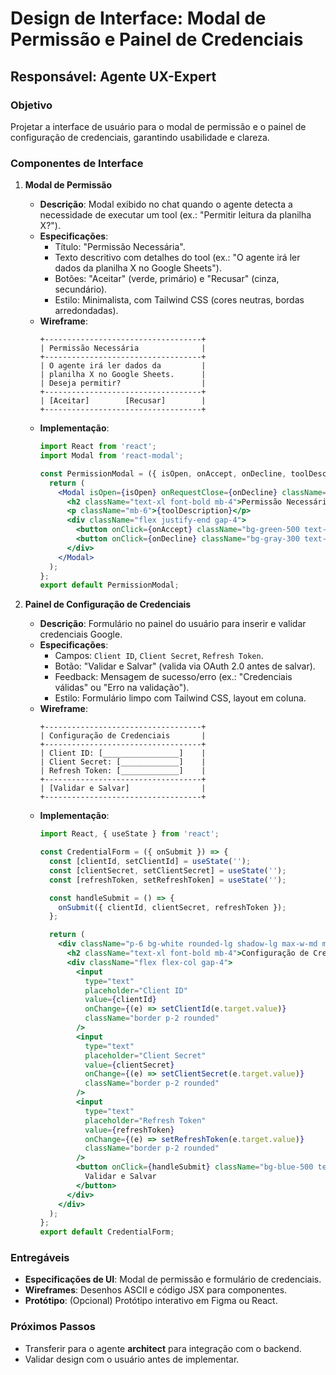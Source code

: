 # Design de Interface: Modal de Permissão e Painel de Credenciais

## Responsável: Agente UX-Expert

### Objetivo
Projetar a interface de usuário para o modal de permissão e o painel de configuração de credenciais, garantindo usabilidade e clareza.

### Componentes de Interface

1. **Modal de Permissão**
   - **Descrição**: Modal exibido no chat quando o agente detecta a necessidade de executar um tool (ex.: "Permitir leitura da planilha X?").
   - **Especificações**:
     - Título: "Permissão Necessária".
     - Texto descritivo com detalhes do tool (ex.: "O agente irá ler dados da planilha X no Google Sheets").
     - Botões: "Aceitar" (verde, primário) e "Recusar" (cinza, secundário).
     - Estilo: Minimalista, com Tailwind CSS (cores neutras, bordas arredondadas).
   - **Wireframe**:
     ```
     +-----------------------------------+
     | Permissão Necessária              |
     +-----------------------------------+
     | O agente irá ler dados da         |
     | planilha X no Google Sheets.      |
     | Deseja permitir?                  |
     +-----------------------------------+
     | [Aceitar]        [Recusar]        |
     +-----------------------------------+
     ```
   - **Implementação**:
     ```jsx
     import React from 'react';
     import Modal from 'react-modal';

     const PermissionModal = ({ isOpen, onAccept, onDecline, toolDescription }) => {
       return (
         <Modal isOpen={isOpen} onRequestClose={onDecline} className="bg-white p-6 rounded-lg shadow-lg max-w-md mx-auto">
           <h2 className="text-xl font-bold mb-4">Permissão Necessária</h2>
           <p className="mb-6">{toolDescription}</p>
           <div className="flex justify-end gap-4">
             <button onClick={onAccept} className="bg-green-500 text-white px-4 py-2 rounded">Aceitar</button>
             <button onClick={onDecline} className="bg-gray-300 text-black px-4 py-2 rounded">Recusar</button>
           </div>
         </Modal>
       );
     };
     export default PermissionModal;
     ```

2. **Painel de Configuração de Credenciais**
   - **Descrição**: Formulário no painel do usuário para inserir e validar credenciais Google.
   - **Especificações**:
     - Campos: `Client ID`, `Client Secret`, `Refresh Token`.
     - Botão: "Validar e Salvar" (valida via OAuth 2.0 antes de salvar).
     - Feedback: Mensagem de sucesso/erro (ex.: "Credenciais válidas" ou "Erro na validação").
     - Estilo: Formulário limpo com Tailwind CSS, layout em coluna.
   - **Wireframe**:
     ```
     +-----------------------------------+
     | Configuração de Credenciais       |
     +-----------------------------------+
     | Client ID: [_________________]    |
     | Client Secret: [_____________]    |
     | Refresh Token: [_____________]    |
     +-----------------------------------+
     | [Validar e Salvar]                |
     +-----------------------------------+
     ```
   - **Implementação**:
     ```jsx
     import React, { useState } from 'react';

     const CredentialForm = ({ onSubmit }) => {
       const [clientId, setClientId] = useState('');
       const [clientSecret, setClientSecret] = useState('');
       const [refreshToken, setRefreshToken] = useState('');

       const handleSubmit = () => {
         onSubmit({ clientId, clientSecret, refreshToken });
       };

       return (
         <div className="p-6 bg-white rounded-lg shadow-lg max-w-md mx-auto">
           <h2 className="text-xl font-bold mb-4">Configuração de Credenciais</h2>
           <div className="flex flex-col gap-4">
             <input
               type="text"
               placeholder="Client ID"
               value={clientId}
               onChange={(e) => setClientId(e.target.value)}
               className="border p-2 rounded"
             />
             <input
               type="text"
               placeholder="Client Secret"
               value={clientSecret}
               onChange={(e) => setClientSecret(e.target.value)}
               className="border p-2 rounded"
             />
             <input
               type="text"
               placeholder="Refresh Token"
               value={refreshToken}
               onChange={(e) => setRefreshToken(e.target.value)}
               className="border p-2 rounded"
             />
             <button onClick={handleSubmit} className="bg-blue-500 text-white px-4 py-2 rounded">
               Validar e Salvar
             </button>
           </div>
         </div>
       );
     };
     export default CredentialForm;
     ```

### Entregáveis
- **Especificações de UI**: Modal de permissão e formulário de credenciais.
- **Wireframes**: Desenhos ASCII e código JSX para componentes.
- **Protótipo**: (Opcional) Protótipo interativo em Figma ou React.

### Próximos Passos
- Transferir para o agente **architect** para integração com o backend.
- Validar design com o usuário antes de implementar.